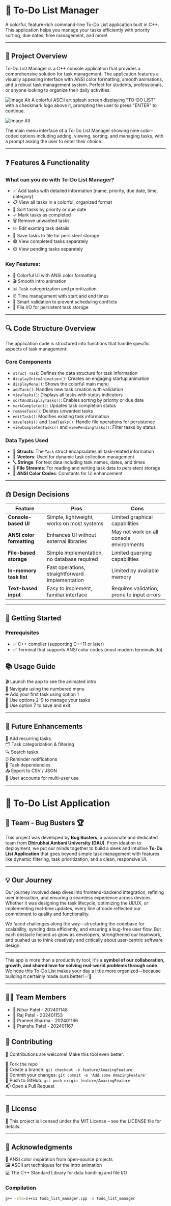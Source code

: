 # 📝 To-Do List Manager

A colorful, feature-rich command-line To-Do List application built in C++. This application helps you manage your tasks efficiently with priority sorting, due dates, time management, and more!

---

## 📌 Project Overview

To-Do List Manager is a C++ console application that provides a comprehensive solution for task management. The application features a visually appealing interface with ANSI color formatting, smooth animations, and a robust task management system. Perfect for students, professionals, or anyone looking to organize their daily activities.

![Image Alt](https://github.com/Praneel2309/To-Do-List/blob/main/WhatsApp%20Image%202025-04-16%20at%2013.47.36.jpeg?raw=true)
A colorful ASCII art splash screen displaying "TO-DO LIST" with a checkmark logo above it, prompting the user to press "ENTER" to continue.


![Image Alt](https://github.com/Praneel2309/To-Do-List/blob/main/WhatsApp%20Image%202025-04-16%20at%2013.48.31.jpeg?raw=true)

The main menu interface of a To-Do List Manager showing nine color-coded options including adding, viewing, sorting, and managing tasks, with a prompt asking the user to enter their choice.



---

## ❓ Features & Functionality

### What can you do with To-Do List Manager?

- ✅ Add tasks with detailed information (name, priority, due date, time, category)
- 📋 View all tasks in a colorful, organized format
- 🔄 Sort tasks by priority or due date
- ✓ Mark tasks as completed
- 🗑️ Remove unwanted tasks
- ✏️ Edit existing task details
- 💾 Save tasks to file for persistent storage
- 🟢 View completed tasks separately
- 🟡 View pending tasks separately

### Key Features:

- 🎨 Colorful UI with ANSI color formatting
- 🎬 Smooth intro animation
- 📊 Task categorization and prioritization
- ⏰ Time management with start and end times
- 🧠 Smart validation to prevent scheduling conflicts
- 💾 File I/O for persistent task storage

---

## 🔍 Code Structure Overview

The application code is structured into functions that handle specific aspects of task management:

### Core Components

- `struct Task`: Defines the data structure for task information
- `displayIntroAnimation()`: Creates an engaging startup animation
- `displayMenu()`: Shows the colorful main menu
- `addTask()`: Handles new task creation with validation
- `viewTasks()`: Displays all tasks with status indicators
- `sortAndDisplayTasks()`: Enables sorting by priority or due date
- `markCompleted()`: Updates task completion status
- `removeTask()`: Deletes unwanted tasks
- `editTask()`: Modifies existing task information
- `saveTasks()` and `loadTasks()`: Handle file operations for persistence
- `viewCompletedTasks()` and `viewPendingTasks()`: Filter tasks by status

### Data Types Used

- 🧱 **Structs**: The `Task` struct encapsulates all task-related information
- 🧮 **Vectors**: Used for dynamic task collection management
- 🔤 **Strings**: For text data including task names, dates, and times
- 📂 **File Streams**: For reading and writing task data to persistent storage
- 🌈 **ANSI Color Codes**: Constants for UI enhancement

---

## ⚖️ Design Decisions

| Feature                    | Pros                                            | Cons                                              |
|----------------------------|--------------------------------------------------|---------------------------------------------------|
| **Console-based UI**       | Simple, lightweight, works on most systems       | Limited graphical capabilities                     |
| **ANSI color formatting**  | Enhances UI without external libraries           | May not work on all console environments           |
| **File-based storage**     | Simple implementation, no database required      | Limited querying capabilities                      |
| **In-memory task list**    | Fast operations, straightforward implementation  | Limited by available memory                        |
| **Text-based input**       | Easy to implement, familiar interface            | Requires validation, prone to input errors         |

---

## 🚀 Getting Started

### Prerequisites

- ✅ C++ compiler (supporting C++11 or later)
- ✅ Terminal that supports ANSI color codes (most modern terminals do)


## 📚 Usage Guide

🎬 Launch the app to see the animated intro  
🧭 Navigate using the numbered menu  
➕ Add your first task using option 1  
🔁 Use options 2–9 to manage your tasks  
💾 Use option 7 to save and exit  

---

## 🔧 Future Enhancements

🔁 Add recurring tasks  
🗂️ Task categorization & filtering  
🔍 Search tasks  
⏰ Reminder notifications  
🔗 Task dependencies  
📤 Export to CSV / JSON  
👥 User accounts for multi-user use  

---
# 📝 To-Do List Application

## 👥 Team - Bug Busters 🏆

This project was developed by **Bug Busters**, a passionate and dedicated team from **Dhirubhai Ambani University (DAU)**. From ideation to deployment, we put our minds together to build a sleek and intuitive **To-Do List Application** that goes beyond simple task management with features like dynamic filtering, task prioritization, and a clean, responsive UI.

---

## 💡 Our Journey

Our journey involved deep dives into frontend-backend integration, refining user interaction, and ensuring a seamless experience across devices. Whether it was designing the task lifecycle, optimizing the UI/UX, or implementing real-time updates, every line of code reflected our commitment to quality and functionality.

We faced challenges along the way—structuring the codebase for scalability, syncing data efficiently, and ensuring a bug-free user flow. But each obstacle helped us grow as developers, strengthened our teamwork, and pushed us to think creatively and critically about user-centric software design.

---

This app is more than a productivity tool; it's a **symbol of our collaboration, growth, and shared love for solving real-world problems through code**. We hope this To-Do List makes your day a little more organized—because building it certainly made ours better! ✅🚀

---

## 👨‍💻 Team Members

- 📌 Nihar Patel - 202401148  
- 📌 Raj Patel - 202401153  
- 📌 Praneel Sharma - 202401166  
- 📌 Pranshu Patel - 202401167


## 🧩 Contributing

👋 Contributions are welcome! Make this tool even better:

🍴 Fork the repo  
🌿 Create a branch: `git checkout -b feature/AmazingFeature`  
💾 Commit your changes: `git commit -m 'Add some AmazingFeature'`  
🚀 Push to GitHub: `git push origin feature/AmazingFeature`  
📬 Open a Pull Request  

---

## 📄 License

📜 This project is licensed under the MIT License – see the LICENSE file for details.

---

## 👏 Acknowledgments

🎨 ANSI color inspiration from open-source projects  
🖼️ ASCII art techniques for the intro animation  
💻 The C++ Standard Library for data handling and file I/O  

### Compilation

```bash
g++ -std=c++11 todo_list_manager.cpp -o todo_list_manager
